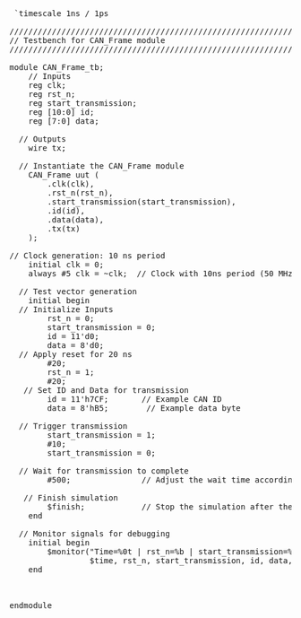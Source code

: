 <pre> `timescale 1ns / 1ps

////////////////////////////////////////////////////////////////////////////////
// Testbench for CAN_Frame module
////////////////////////////////////////////////////////////////////////////////

module CAN_Frame_tb;
    // Inputs
    reg clk;
    reg rst_n;
    reg start_transmission;
    reg [10:0] id;
    reg [7:0] data;

  // Outputs
    wire tx;

  // Instantiate the CAN_Frame module
    CAN_Frame uut (
        .clk(clk),
        .rst_n(rst_n),
        .start_transmission(start_transmission),
        .id(id),
        .data(data),
        .tx(tx)
    );

// Clock generation: 10 ns period
    initial clk = 0;
    always #5 clk = ~clk;  // Clock with 10ns period (50 MHz frequency)

  // Test vector generation
    initial begin
  // Initialize Inputs
        rst_n = 0;
        start_transmission = 0;
        id = 11'd0;
        data = 8'd0;
  // Apply reset for 20 ns
        #20;
        rst_n = 1;
        #20;
   // Set ID and Data for transmission
        id = 11'h7CF;       // Example CAN ID 
        data = 8'hB5;        // Example data byte 

  // Trigger transmission
        start_transmission = 1;
        #10;                 
        start_transmission = 0;

  // Wait for transmission to complete
        #500;               // Adjust the wait time according to FSM timing

   // Finish simulation
        $finish;            // Stop the simulation after the frame is transmitted
    end

  // Monitor signals for debugging
    initial begin
        $monitor("Time=%0t | rst_n=%b | start_transmission=%b | id=0x%h | data=0x%h | tx=%b",
                 $time, rst_n, start_transmission, id, data, tx);
    end

  

endmodule </pre>
